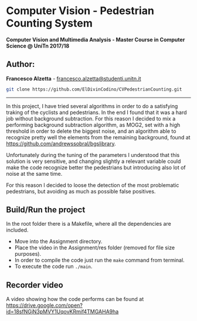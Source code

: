 # Computer Vision - Pedestrian Counting System

**Computer Vision and Multimedia Analysis - Master Course in Computer Science @ UniTn  2017/18**

## Author:

**Francesco Alzetta** - francesco.alzetta@studenti.unitn.it

```bash
git clone https://github.com/ElDivinCodino/CVPedestrianCounting.git
```

---

In this project, I have tried several algorithms in order to do a satisfying traking of the cyclists and pedestrians.
In the end I found that it was a hard job without background subtraction.
For this reason I decided to mix a performing background subtraction algorithm, as MOG2, set with a high threshold in order to delete the biggest noise, and an algorithm able to recognize pretty well the elements from the remaining background, found at https://github.com/andrewssobral/bgslibrary.

Unfortunately during the tuning of the parameters I understood that this solution is very sensitive, and changing slightly a relevant variable could make the code recognize better the pedestrians but introducing also lot of noise at the same time.

For this reason I decided to loose the detection of the most problematic pedestrians, but avoiding as much as possible false positives. 


## Build/Run the project

In the root folder there is a Makefile, where all the dependencies are included.

* Move into the Assignment directory.
* Place the video in the Assignment/res folder (removed for file size purposes).
* In order to compile the code just run the `make` command from terminal.
* To execute the code run `./main`.

## Recorder video

A video showing how the code performs can be found at https://drive.google.com/open?id=18sfNGjN3pMVY1UqovKRmif4TMGAHA9ha